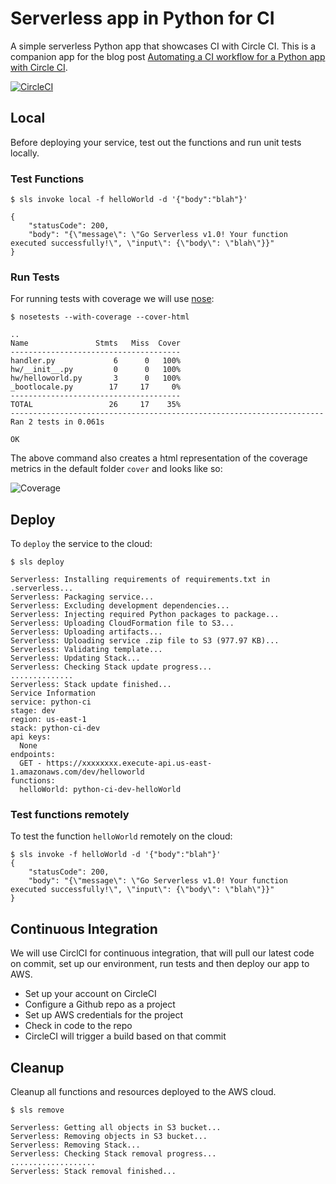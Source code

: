 # Serverless app in Python for CI

A simple serverless Python app that showcases CI with Circle CI. This is a companion app for the blog post [Automating a CI workflow for a Python app with Circle CI]().

<!---
[//]: # (![](https://circleci.com/gh/rupakg/python-ci.svg?style=shield&circle-token=:circle-token))
--->

[![CircleCI](https://circleci.com/gh/stratis/python-ci.svg?style=svg)](https://circleci.com/gh/stratis/python-ci)

## Local

Before deploying your service, test out the functions and run unit tests locally.

### Test Functions

```
$ sls invoke local -f helloWorld -d '{"body":"blah"}'

{
    "statusCode": 200,
    "body": "{\"message\": \"Go Serverless v1.0! Your function executed successfully!\", \"input\": {\"body\": \"blah\"}}"
}
```

### Run Tests

For running tests with coverage we will use [nose](https://nose.readthedocs.io/en/latest/):
```
$ nosetests --with-coverage --cover-html

..
Name               Stmts   Miss  Cover
--------------------------------------
handler.py             6      0   100%
hw/__init__.py         0      0   100%
hw/helloworld.py       3      0   100%
_bootlocale.py        17     17     0%
--------------------------------------
TOTAL                 26     17    35%
----------------------------------------------------------------------
Ran 2 tests in 0.061s

OK
```

The above command also creates a html representation of the coverage metrics in the default folder `cover` and looks like so:

![Coverage](https://user-images.githubusercontent.com/8188/39218547-48cb51b6-47f3-11e8-9186-c828b75df567.png)


## Deploy

To `deploy` the service to the cloud:

```
$ sls deploy

Serverless: Installing requirements of requirements.txt in .serverless...
Serverless: Packaging service...
Serverless: Excluding development dependencies...
Serverless: Injecting required Python packages to package...
Serverless: Uploading CloudFormation file to S3...
Serverless: Uploading artifacts...
Serverless: Uploading service .zip file to S3 (977.97 KB)...
Serverless: Validating template...
Serverless: Updating Stack...
Serverless: Checking Stack update progress...
..............
Serverless: Stack update finished...
Service Information
service: python-ci
stage: dev
region: us-east-1
stack: python-ci-dev
api keys:
  None
endpoints:
  GET - https://xxxxxxxx.execute-api.us-east-1.amazonaws.com/dev/helloworld
functions:
  helloWorld: python-ci-dev-helloWorld
```

### Test functions remotely

To test the function `helloWorld` remotely on the cloud:

```
$ sls invoke -f helloWorld -d '{"body":"blah"}'          
{
    "statusCode": 200,
    "body": "{\"message\": \"Go Serverless v1.0! Your function executed successfully!\", \"input\": {\"body\": \"blah\"}}"
}
```

## Continuous Integration

We will use CirclCI for continuous integration, that will pull our latest code on commit, set up our environment, run tests and then deploy our app to AWS.

* Set up your account on CircleCI
* Configure a Github repo as a project
* Set up AWS credentials for the project
* Check in code to the repo
* CircleCI will trigger a build based on that commit

## Cleanup

Cleanup all functions and resources deployed to the AWS cloud.

```
$ sls remove

Serverless: Getting all objects in S3 bucket...
Serverless: Removing objects in S3 bucket...
Serverless: Removing Stack...
Serverless: Checking Stack removal progress...
...................
Serverless: Stack removal finished...
```
